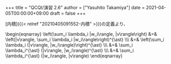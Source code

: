 +++
title = "QCQI/演習 2.6"
author = ["Yasuhito Takamiya"]
date = 2021-04-05T00:00:00+09:00
draft = false
+++

[内積]({{< relref "20210405091552-内積" >}})の定義より、

\begin{eqnarray}
  \left(\sum\_i \lambda\_i |w\_i\rangle, |v\rangle\right) &=& \left(|v\rangle, \sum\_i \lambda\_i |w\_i\rangle\right)^{\ast} \\\\\\
                                                       &=& \left(\sum\_i \lambda\_i (|v\rangle, |w\_i\rangle)\right)^{\ast} \\\\\\
                                                       &=& \sum\_i \lambda\_i^{\ast} (|v\rangle, |w\_i\rangle)^{\ast} \\\\\\
                                                       &=& \sum\_i \lambda\_i^{\ast} (|w\_i\rangle, |v\rangle)
\end{eqnarray}
